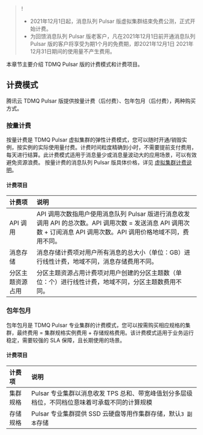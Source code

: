 >!
>- 2021年12月1日起，消息队列 Pulsar 版虚拟集群结束免费公测，正式开始计费。
>- 为回馈消息队列 Pulsar 版老客户，凡在2021年12月1日前开通消息队列 Pulsar 版的客户将享受为期1个月的免费期，即2021年12月1日 2021年12月31日期间的使用量不产生费用。

本章节主要介绍 TDMQ Pulsar 版的计费模式和计费项目。

## 计费模式

腾讯云 TDMQ Pulsar 版提供按量计费（后付费）、包年包月（后付费），两种购买方式。

### 按量计费

按量计费是 TDMQ Pulsar 虚拟集群的弹性计费模式，您可以随时开通/销毁实例，按实例的实际使用量付费。计费时间粒度精确到小时，不需要提前支付费用，每天进行结算。此计费模式适用于消息量少或消息量波动大的应用场景，可以有效避免资源浪费。
按量计费的消息队列 Pulsar 版具体价格，详见 [虚拟集群计费说明](https://cloud.tencent.com/document/product/1179/63553)。

#### 计费项目

| 计费项           | 说明                                                         |
| :--------------- | :----------------------------------------------------------- |
| API 调用          | API 调用次数指用户使用消息队列 Pulsar 版进行消息收发调用 API 的总次数。API 调用次数 = 发送消息 API 调用次数 + 订阅消息 API 调用次数。API 调用价格地域不同，费用不同。 |
| 消息存储         | 消息存储计费项对用户所有消息的总大小（单位：GB）进行线性计费，地域不同，消息存储费用不同。 |
| 分区主题资源占用 | 分区主题资源占用计费项对用户创建的分区主题数（单位：个）进行线性计费，地域不同，分区主题数费用不同。 |


### 包年包月

包年包月是 TDMQ Pulsar 专业集群的计费模式，您可以按需购买相应规格的集群，最终费用 = 集群规格实例费用 + 存储规格费用。该计费模式适用于业务运行稳定，需要较强的 SLA 保障，且长期使用的场景。

#### 计费项目

| 计费项           | 说明                                                         |
| :--------------- | :----------------------------------------------------------- |
| 集群规格          | Pulsar 专业集群以消息收发 TPS 总和、带宽峰值划分多层级档位，不同档位意味着可承载不同的计算规模      |
| 存储规格          | Pulsar 专业集群提供 SSD 云硬盘等用作集群存储，默认`3 副本`存储 |
